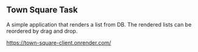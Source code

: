## Town Square Task 

A simple application that renders a list from DB. The rendered lists can be reordered by drag and drop. 

https://town-square-client.onrender.com/
